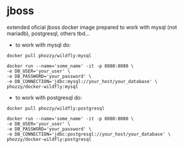 # jboss

extended oficial jboss docker image prepared to work with mysql (not mariadb), postgresql, others tbd...

* to work with mysql do:

`docker pull phozzy/wildfly:mysql`

```
docker run --name='some_name' -it -p 8080:8080 \
-e DB_USER='your_user' \
-e DB_PASSWORD='your_password' \
-e DB_CONNECTION='jdbc:mysql://your_host/your_database' \
phozzy/docker-wildfly:mysql
```

* to work with postgresql do:

`docker pull phozzy/wildfly:postgresql`

```
docker run --name='some_name' -it -p 8080:8080 \
-e DB_USER='your_user' \
-e DB_PASSWORD='your_password' \
-e DB_CONNECTION='jdbc:postgresql://your_host/your_database' \
phozzy/docker-wildfly:postgresql
```
